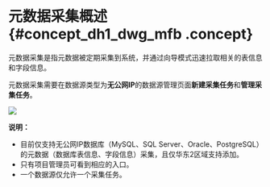 # 元数据采集概述 {#concept_dh1_dwg_mfb .concept}

元数据采集是指元数据被定期采集到系统，并通过向导模式迅速拉取相关的表信息和字段信息。

元数据采集需要在数据源类型为**无公网IP**的数据源管理页面**新建采集任务**和**管理采集任务**。

![](http://static-aliyun-doc.oss-cn-hangzhou.aliyuncs.com/assets/img/23801/154762990113779_zh-CN.png)

**说明：** 

-   目前仅支持无公网IP数据库（MySQL、SQL Server、Oracle、PostgreSQL）的元数据（数据库表信息、字段信息）采集，且仅华东2区域支持添加。
-   只有项目管理员可看到相应的入口。
-   一个数据源仅允许一个采集任务。

